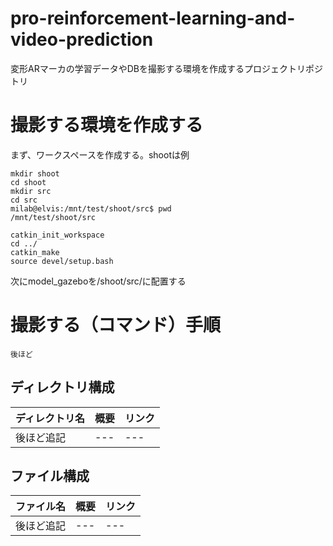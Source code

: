# pro-reinforcement-learning-and-video-prediction
変形ARマーカの学習データやDBを撮影する環境を作成するプロジェクトリポジトリ

# 撮影する環境を作成する 
まず、ワークスペースを作成する。shootは例
```
mkdir shoot
cd shoot
mkdir src
cd src
milab@elvis:/mnt/test/shoot/src$ pwd
/mnt/test/shoot/src

catkin_init_workspace
cd ../
catkin_make
source devel/setup.bash
```
次にmodel_gazeboを/shoot/src/に配置する

# 撮影する（コマンド）手順
```
後ほど
```


## ディレクトリ構成
|ディレクトリ名|概要|リンク|
|---|---|---|
|後ほど追記|---|---|

## ファイル構成
|ファイル名|概要|リンク|
|---|---|---|
|後ほど追記|---|---|

